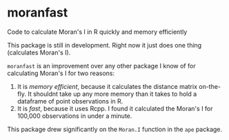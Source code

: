 # moranfast
Code to calculate Moran's I in R quickly and memory efficiently

This package is still in development.  Right now it just does one thing (calculates Moran's I).

`moranfast` is an improvement over any other package I know of for calculating Moran's I for two reasons:

1. It is _memory efficient_, because it calculates the distance matrix on-the-fly.  It shouldnt take up any more memory than it takes to hold a dataframe of point observations in R.
2. It is _fast_, because it uses Rcpp. I found it calculated the Moran's I for 100,000 observations in under a minute.

This package drew significantly on the `Moran.I` function in the `ape` package.
